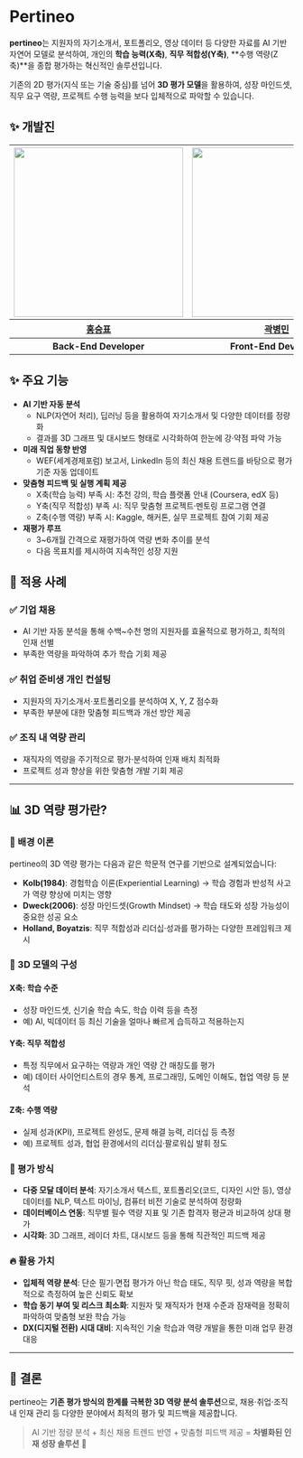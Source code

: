 # Pertineo

**pertineo**는 지원자의 자기소개서, 포트폴리오, 영상 데이터 등 다양한 자료를 AI 기반 자연어 모델로 분석하여, 개인의 **학습 능력(X축)**, **직무 적합성(Y축)**, **수행 역량(Z축)**을 종합 평가하는 혁신적인 솔루션입니다.

기존의 2D 평가(지식 또는 기술 중심)를 넘어 **3D 평가 모델**을 활용하여, 성장 마인드셋, 직무 요구 역량, 프로젝트 수행 능력을 보다 입체적으로 파악할 수 있습니다.

## ✨ 개발진

<table>
  <tr>
    <th align="center"><a href="https://github.com/Sam-Ryong"><img src="https://avatars.githubusercontent.com/u/109272099?v=4" width="300px;" alt=""/><br /></a></th>
    <th align="center"><a href="https://github.com/byeongmin-kwak"><img src="https://avatars.githubusercontent.com/u/71933999?v=4" width="300px;" alt=""/><br /></a></th>
    <th align="center"><a href="https://github.com/wjkim9653"><img src="https://avatars.githubusercontent.com/u/58078984?v=4" width="300x;" alt=""/><br /></a></th>
  </tr>
  <tr>  
    <th><a href="https://github.com/L2HYUNN"><b>홍승표</b></a></th>
    <th><a href="https://github.com/daminoworld"><b>곽병민</b></a></th>
    <th><a href="https://github.com/Sam-Ryong"><b>김원진</b></a></th>
  </tr>
  <tr>  
    <th> Back-End Developer </th>
    <th> Front-End Developer </th>
    <th> LLM Engineer </th>
  </tr>
</table>

## ✨ 주요 기능
- **AI 기반 자동 분석**
  - NLP(자연어 처리), 딥러닝 등을 활용하여 자기소개서 및 다양한 데이터를 정량화
  - 결과를 3D 그래프 및 대시보드 형태로 시각화하여 한눈에 강·약점 파악 가능
- **미래 직업 동향 반영**
  - WEF(세계경제포럼) 보고서, LinkedIn 등의 최신 채용 트렌드를 바탕으로 평가 기준 자동 업데이트
- **맞춤형 피드백 및 실행 계획 제공**
  - X축(학습 능력) 부족 시: 추천 강의, 학습 플랫폼 안내 (Coursera, edX 등)
  - Y축(직무 적합성) 부족 시: 직무 맞춤형 프로젝트·멘토링 프로그램 연결
  - Z축(수행 역량) 부족 시: Kaggle, 해커톤, 실무 프로젝트 참여 기회 제공
- **재평가 루프**
  - 3~6개월 간격으로 재평가하여 역량 변화 추이를 분석
  - 다음 목표치를 제시하여 지속적인 성장 지원

## 📌 적용 사례
### ✅ 기업 채용
- AI 기반 자동 분석을 통해 수백~수천 명의 지원자를 효율적으로 평가하고, 최적의 인재 선별
- 부족한 역량을 파악하여 추가 학습 기회 제공

### ✅ 취업 준비생 개인 컨설팅
- 지원자의 자기소개서·포트폴리오를 분석하여 X, Y, Z 점수화
- 부족한 부분에 대한 맞춤형 피드백과 개선 방안 제공

### ✅ 조직 내 역량 관리
- 재직자의 역량을 주기적으로 평가·분석하여 인재 배치 최적화
- 프로젝트 성과 향상을 위한 맞춤형 개발 기회 제공

---

## 📊 3D 역량 평가란?
### 📖 배경 이론
pertineo의 3D 역량 평가는 다음과 같은 학문적 연구를 기반으로 설계되었습니다:
- **Kolb(1984)**: 경험학습 이론(Experiential Learning) → 학습 경험과 반성적 사고가 역량 향상에 미치는 영향
- **Dweck(2006)**: 성장 마인드셋(Growth Mindset) → 학습 태도와 성장 가능성이 중요한 성공 요소
- **Holland, Boyatzis**: 직무 적합성과 리더십·성과를 평가하는 다양한 프레임워크 제시

### 🎯 3D 모델의 구성
#### **X축: 학습 수준**
- 성장 마인드셋, 신기술 학습 속도, 학습 이력 등을 측정
- 예) AI, 빅데이터 등 최신 기술을 얼마나 빠르게 습득하고 적용하는지

#### **Y축: 직무 적합성**
- 특정 직무에서 요구하는 역량과 개인 역량 간 매칭도를 평가
- 예) 데이터 사이언티스트의 경우 통계, 프로그래밍, 도메인 이해도, 협업 역량 등 분석

#### **Z축: 수행 역량**
- 실제 성과(KPI), 프로젝트 완성도, 문제 해결 능력, 리더십 등 측정
- 예) 프로젝트 성과, 협업 환경에서의 리더십·팔로워십 발휘 정도

### 📌 평가 방식
- **다중 모달 데이터 분석**: 자기소개서 텍스트, 포트폴리오(코드, 디자인 시안 등), 영상 데이터를 NLP, 텍스트 마이닝, 컴퓨터 비전 기술로 분석하여 정량화
- **데이터베이스 연동**: 직무별 필수 역량 지표 및 기존 합격자 평균과 비교하여 상대 평가
- **시각화**: 3D 그래프, 레이더 차트, 대시보드 등을 통해 직관적인 피드백 제공

### 🔥 활용 가치
- **입체적 역량 분석**: 단순 필기·면접 평가가 아닌 학습 태도, 직무 핏, 성과 역량을 복합적으로 측정하여 높은 신뢰도 확보
- **학습 동기 부여 및 리스크 최소화**: 지원자 및 재직자가 현재 수준과 잠재력을 정확히 파악하여 맞춤형 보완 학습 가능
- **DX(디지털 전환) 시대 대비**: 지속적인 기술 학습과 역량 개발을 통한 미래 업무 환경 대응

---

## 📌 결론
pertineo는 **기존 평가 방식의 한계를 극복한 3D 역량 분석 솔루션**으로,
채용·취업·조직 내 인재 관리 등 다양한 분야에서 최적의 평가 및 피드백을 제공합니다.

> AI 기반 정량 분석 + 최신 채용 트렌드 반영 + 맞춤형 피드백 제공 = **차별화된 인재 성장 솔루션** 🚀

